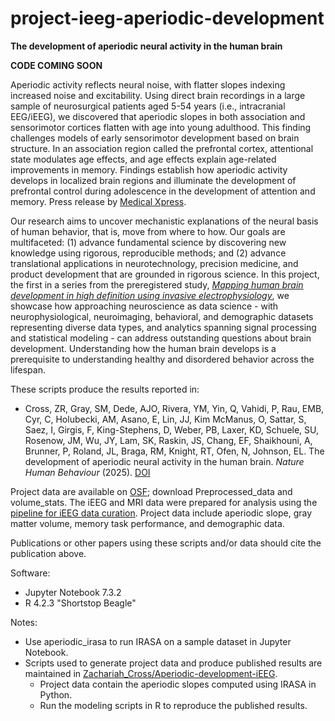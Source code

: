 # project-ieeg-aperiodic-development
**The development of aperiodic neural activity in the human brain**

**CODE COMING SOON**

Aperiodic activity reflects neural noise, with flatter slopes indexing increased noise and excitability. Using direct brain recordings in a large sample of neurosurgical patients aged 5-54 years (i.e., intracranial EEG/iEEG), we discovered that aperiodic slopes in both association and sensorimotor cortices flatten with age into young adulthood. This finding challenges models of early sensorimotor development based on brain structure. In an association region called the prefrontal cortex, attentional state modulates age effects, and age effects explain age-related improvements in memory. Findings establish how aperiodic activity develops in localized brain regions and illuminate the development of prefrontal control during adolescence in the development of attention and memory. Press release by [Medical Xpress](https://medicalxpress.com/news/2025-07-brain-neural-noise-childhood-adulthood.html).

Our research aims to uncover mechanistic explanations of the neural basis of human behavior, that is, move from where to how. Our goals are multifaceted: (1) advance fundamental science by discovering new knowledge using rigorous, reproducible methods; and (2) advance translational applications in neurotechnology, precision medicine, and product development that are grounded in rigorous science. In this project, the first in a series from the preregistered study, [_Mapping human brain development in high definition using invasive electrophysiology_](https://doi.org/10.17605/OSF.IO/GSRU7), we showcase how approaching neuroscience as data science - with neurophysiological, neuroimaging, behavioral, and demographic datasets representing diverse data types, and analytics spanning signal processing and statistical modeling - can address outstanding questions about brain development. Understanding how the human brain develops is a prerequisite to understanding healthy and disordered behavior across the lifespan.

These scripts produce the results reported in:
- Cross, ZR, Gray, SM, Dede, AJO, Rivera, YM, Yin, Q, Vahidi, P, Rau, EMB, Cyr, C, Holubecki, AM, Asano, E, Lin, JJ, Kim McManus, O, Sattar, S, Saez, I, Girgis, F, King-Stephens, D, Weber, PB, Laxer, KD, Schuele, SU, Rosenow, JM, Wu, JY, Lam, SK, Raskin, JS, Chang, EF, Shaikhouni, A, Brunner, P, Roland, JL, Braga, RM, Knight, RT, Ofen, N, Johnson, EL. The development of aperiodic neural activity in the human brain. _Nature Human Behaviour_ (2025). [DOI](https://doi.org/10.1038/s41562-025-02270-x)

Project data are available on [OSF](https://osf.io/fx6ke/); download Preprocessed_data and volume_stats. The iEEG and MRI data were prepared for analysis using the [pipeline for iEEG data curation](https://github.com/elizljohnson-projects/pipeline-ieeg-data-curation.git). Project data include aperiodic slope, gray matter volume, memory task performance, and demographic data.

Publications or other papers using these scripts and/or data should cite the publication above.

Software:
- Jupyter Notebook 7.3.2
- R 4.2.3 "Shortstop Beagle"

Notes:
- Use aperiodic_irasa to run IRASA on a sample dataset in Jupyter Notebook.
- Scripts used to generate project data and produce published results are maintained in [Zachariah_Cross/Aperiodic-development-iEEG](https://github.com/Zachariah-Cross/Aperiodic-development-iEEG.git).
  - Project data contain the aperiodic slopes computed using IRASA in Python.
  - Run the modeling scripts in R to reproduce the published results.
